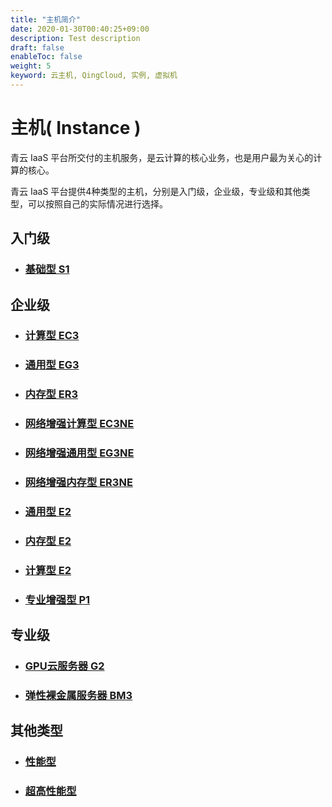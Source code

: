 ```yaml
---
title: "主机简介"
date: 2020-01-30T00:40:25+09:00
description: Test description
draft: false
enableToc: false
weight: 5
keyword: 云主机, QingCloud, 实例, 虚拟机
---
```


# 主机( Instance )

青云 IaaS 平台所交付的主机服务，是云计算的核心业务，也是用户最为关心的计算的核心。

青云 IaaS 平台提供4种类型的主机，分别是入门级，企业级，专业级和其他类型，可以按照自己的实际情况进行选择。

## 入门级

- ### [基础型 S1](../basic/#基础型-s1)

## 企业级

- ### [计算型 EC3](../enterprise/#计算型-ec3)

- ### [通用型 EG3](../enterprise/#通用型-eg3)

- ### [内存型 ER3](../enterprise/#内存型-er3)

- ### [网络增强计算型 EC3NE](../enterprise/#网络增强计算型-ec3ne)

- ### [网络增强通用型 EG3NE](../enterprise/#网络增强通用型-eg3ne)

- ### [网络增强内存型 ER3NE](../enterprise/#网络增强内存型-er3ne)

- ### [通用型 E2](../enterprise/#通用型-e2)

- ### [内存型 E2](../enterprise/#内存型-e2) 

- ### [计算型 E2](../enterprise/#计算型-e2)

- ### [专业增强型 P1](../enterprise/#专业增强型-p1)

## 专业级

- ### [GPU云服务器 G2](../professional/#gpu云服务器-g2)

- ### [弹性裸金属服务器 BM3](../professional/#弹性裸金属服务器-bm3)

## 其他类型

- ### [性能型](../other/#性能型)

- ### [超高性能型](../other/#超高性能型)